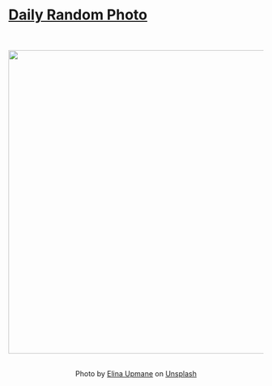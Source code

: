 # [Daily Random Photo](https://www.dailyrandomphoto.com/)

<div align="center">
  <br>
  <br>
  <a href="https://www.dailyrandomphoto.com/p/2021/2021-12-19/"><img src="https://images.unsplash.com/photo-1587623006235-c6f3603e7a3c?crop=entropy&cs=tinysrgb&fit=max&fm=jpg&ixid=Mnw3NzUwOHwwfDF8cmFuZG9tfHx8fHx8fHx8MTYzOTg3MzI4Nw&ixlib=rb-1.2.1&q=80&w=1080" width="600px"></a>
  <br>
  <br>
  <p class="has-text-grey">Photo by <a href="https://unsplash.com/@upmane?utm_source=Daily%20Random%20Photo&amp;utm_medium=referral" target="_blank" rel="noopener noreferrer">Elina Upmane</a> on <a href="https://unsplash.com/photos/XQeTq80-ZUQ?utm_source=Daily%20Random%20Photo&amp;utm_medium=referral" target="_blank" rel="noopener noreferrer">Unsplash</a></p>
</div>
